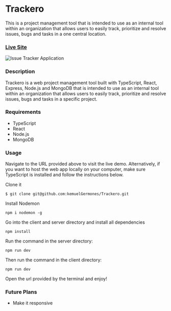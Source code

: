 # Trackero

This is a project management tool that is intended to use as an internal tool within an organization that allows users to easily track, prioritize and resolve issues, bugs and tasks in a one central location.

### [Live Site](https://trackero-client.vercel.app/)

![Issue Tracker Application](https://res.cloudinary.com/de9dxfdav/image/upload/v1677069643/Project%20Promotion/Screenshot_2023-02-22_203738_eyqjyh.jpg)

### Description

Trackero is a web project management tool built with TypeScript, React, Express, Node.js and MongoDB that is intended to use as an internal tool within an organization that allows users to easily track, prioritize and resolve issues, bugs and tasks in a specific project.

### Requirements

- TypeScript
- React
- Node.js
- MongoDB

### Usage

Navigate to the URL provided above to visit the live demo. Alternatively, if you want to host the web app locally on your computer, make sure TypeScript is installed and follow the instructions below.

Clone it

```
$ git clone git@github.com:kemuelGermones/Trackero.git
```

Install Nodemon

```
npm i nodemon -g
```

Go into the client and server directory and install all dependencies

```
npm install
```

Run the command in the server directory:

```
npm run dev
```

Then run the command in the client directory:

```
npm run dev
```

Open the url provided by the terminal and enjoy!

### Future Plans

- Make it responsive 

